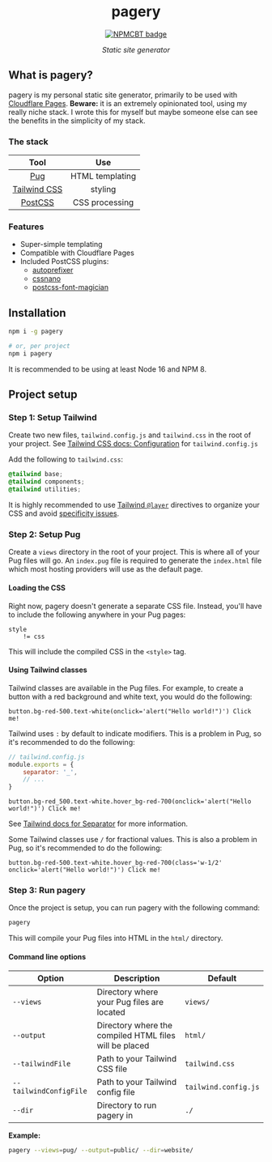 [//]: # (NPM centered badge template START --------------------------------------------------)

<div align="center">

pagery
===

[![NPMCBT badge]][NPMCBT link]

*Static site generator*

</div>

[NPMCBT badge]: https://img.shields.io/npm/v/pagery?color=CB3837&label=%20View%20on%20NPM&logo=npm&style=for-the-badge
[NPMCBT link]: https://www.npmjs.com/package/pagery

[//]: # (NPM centered badge template END ----------------------------------------------------)

## What is pagery?

pagery is my personal static site generator, primarily to be used with [Cloudflare Pages](https://pages.cloudflare.com/). **Beware:** it is an extremely opinionated tool, using my really niche stack. I wrote this for myself but maybe someone else can see the benefits in the simplicity of my stack.

### The stack

| Tool | Use |
| :--: | :-: |
| [Pug](https://pugjs.org/) | HTML templating |
| [Tailwind CSS](https://tailwindcss.com/) | styling |
| [PostCSS](https://postcss.org/) | CSS processing |

### Features

- Super-simple templating
- Compatible with Cloudflare Pages
- Included PostCSS plugins:
   - [autoprefixer](https://npmjs.com/package/autoprefixer)
   - [cssnano](https://cssnano.co/)
   - [postcss-font-magician](https://npmjs.com/package/postcss-font-magician)

## Installation

```bash
npm i -g pagery

# or, per project
npm i pagery
```

It is recommended to be using at least Node 16 and NPM 8.

## Project setup

### Step 1: Setup Tailwind

Create two new files, `tailwind.config.js` and `tailwind.css` in the root of your project. See [Tailwind CSS docs: Configuration](https://tailwindcss.com/docs/configuration) for `tailwind.config.js`

Add the following to `tailwind.css`:

```css
@tailwind base;
@tailwind components;
@tailwind utilities;
```

It is highly recommended to use [Tailwind `@layer`](https://tailwindcss.com/docs/adding-custom-styles#using-css-and-layer) directives to organize your CSS and avoid [specificity issues](https://www.w3schools.com/css/css_specificity.asp).

### Step 2: Setup Pug

Create a `views` directory in the root of your project. This is where all of your Pug files will go. An `index.pug` file is required to generate the `index.html` file which most hosting providers will use as the default page.

#### Loading the CSS

Right now, pagery doesn't generate a separate CSS file. Instead, you'll have to include the following anywhere in your Pug pages:

```pug
style
    != css
```

This will include the compiled CSS in the `<style>` tag.

#### Using Tailwind classes

Tailwind classes are available in the Pug files. For example, to create a button with a red background and white text, you would do the following:

```pug
button.bg-red-500.text-white(onclick='alert("Hello world!")') Click me!
```

Tailwind uses `:` by default to indicate modifiers. This is a problem in Pug, so it's recommended to do the following:

```js
// tailwind.config.js
module.exports = {
    separator: '_',
    // ...
}
```

```pug
button.bg-red_500.text-white.hover_bg-red-700(onclick='alert("Hello world!")') Click me!
```

See [Tailwind docs for Separator](https://tailwindcss.com/docs/configuration#separator) for more information.

Some Tailwind classes use `/` for fractional values. This is also a problem in Pug, so it's recommended to do the following:

```pug
button.bg-red-500.text-white.hover_bg-red-700(class='w-1/2' onclick='alert("Hello world!")') Click me!
```

### Step 3: Run pagery

Once the project is setup, you can run pagery with the following command:

```bash
pagery
```

This will compile your Pug files into HTML in the `html/` directory.

#### Command line options

| Option | Description | Default |
|--------|-------------|---------|
| `--views` | Directory where your Pug files are located | `views/` |
| `--output` | Directory where the compiled HTML files will be placed | `html/` |
| `--tailwindFile` | Path to your Tailwind CSS file | `tailwind.css` |
| `--tailwindConfigFile` | Path to your Tailwind config file | `tailwind.config.js` |
| `--dir` | Directory to run pagery in | `./` |

**Example:**

```bash
pagery --views=pug/ --output=public/ --dir=website/
```
